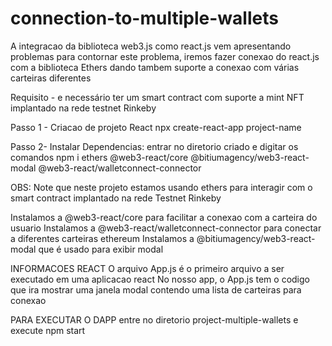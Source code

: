 # connection-to-multiple-wallets

A integracao da biblioteca web3.js como react.js vem apresentando problemas
para contornar este problema, iremos fazer conexao do react.js com a 
biblioteca Ethers dando tambem suporte a conexao com várias carteiras diferentes

Requisito - e necessário ter um smart contract com suporte a mint NFT implantado
na rede testnet Rinkeby

Passo 1 - Criacao de projeto React
npx create-react-app project-name

Passo 2- Instalar Dependencias: entrar no diretorio criado e digitar os comandos
npm i ethers @web3-react/core @bitiumagency/web3-react-modal @web3-react/walletconnect-connector

OBS: Note que neste projeto estamos usando ethers para interagir com o smart contract implantado na rede Testnet Rinkeby

Instalamos a @web3-react/core para facilitar a conexao com a carteira do usuario
Instalamos a @web3-react/walletconnect-connector para conectar a diferentes carteiras ethereum
Instalamos a @bitiumagency/web3-react-modal que é usado para exibir modal




INFORMACOES REACT
O arquivo App.js é o primeiro arquivo a ser executado em uma aplicacao react
No nosso app, o App.js tem o codigo que ira mostrar uma janela modal contendo 
uma lista de carteiras para conexao

PARA EXECUTAR O DAPP
entre no diretorio project-multiple-wallets e execute
npm start